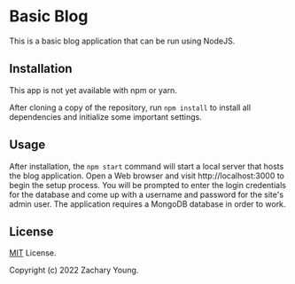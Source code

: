 # Basic Blog

This is a basic blog application that can be run using NodeJS.

## Installation

This app is not yet available with npm or yarn.

After cloning a copy of the repository, run `npm install` to install
all dependencies and initialize some important settings.

## Usage

After installation, the `npm start` command will start a local server
that hosts the blog application. Open a Web browser and visit
http://localhost:3000 to begin the setup process. You will be prompted
to enter the login credentials for the database and come up with a
username and password for the site's admin user. The application
requires a MongoDB database in order to work.

## License

[MIT](https://choosealicense.com/licenses/mit/) License.

Copyright (c) 2022 Zachary Young.

